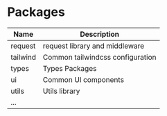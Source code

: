 # Packages

| Name     | Description                      |
| -------- | -------------------------------- |
| request  | request library and middleware   |
| tailwind | Common tailwindcss configuration |
| types    | Types Packages                   |
| ui       | Common UI components             |
| utils    | Utils library                    |
| ...      |                                  |
